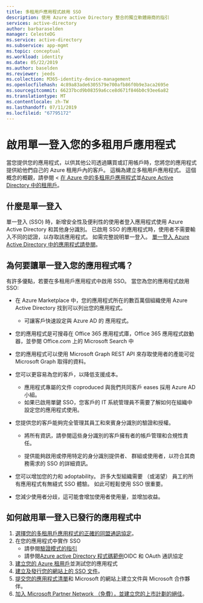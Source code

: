 ```yaml
---
title: 多租用戶應用程式啟用 SSO
description: 使用 Azure active Directory 整合的獨立軟體廠商的指引
services: active-directory
author: barbaraselden
manager: CelesteDG
ms.service: active-directory
ms.subservice: app-mgmt
ms.topic: conceptual
ms.workload: identity
ms.date: 05/22/2019
ms.author: baselden
ms.reviewer: jeeds
ms.collection: M365-identity-device-management
ms.openlocfilehash: 4c89a83ade6305579e700afb86f0b9e3aca2695e
ms.sourcegitcommit: 66237bcd9b08359a6cce8d671f846b0c93ee6a82
ms.translationtype: MT
ms.contentlocale: zh-TW
ms.lasthandoff: 07/11/2019
ms.locfileid: "67795172"
---
```

# <a name="enable-single-sign-on-for-your-multi-tenant-application"></a>啟用單一登入您的多租用戶應用程式  

當您提供您的應用程式，以供其他公司透過購買或訂用帳戶時，您將您的應用程式提供給他們自己的 Azure 租用戶內的客戶。 這稱為建立多租用戶應用程式。 這個概念的概觀，請參閱 <<c0> [ 在 Azure 中的多租用戶應用程式](https://docs.microsoft.com/azure/dotnet-develop-multitenant-applications)並[Azure Active Directory 中的租用戶](../develop/single-and-multi-tenant-apps.md)。

## <a name="what-is-single-sign-on"></a>什麼是單一登入

單一登入 (SSO) 時，新增安全性及便利性的使用者登入應用程式使用 Azure Active Directory 和其他身分識別。 已啟用 SSO 的應用程式時，使用者不需要輸入不同的認證，以存取該應用程式。 如需完整說明單一登入。 [單一登入 Azure Active Directory 中的應用程式請參閱](what-is-single-sign-on.md)。

## <a name="why-enable-single-sign-on-in-your-application"></a>為何要讓單一登入您的應用程式嗎？

有許多優點，若要在多租用戶應用程式中啟用 SSO。 當您為您的應用程式啟用 SSO:

* 在 Azure Marketplace 中，您的應用程式所在的數百萬個組織使用 Azure Active Directory 找到可以列出您的應用程式。
  * 可讓客戶快速設定與 Azure AD 的 應用程式。

* 您的應用程式是可搜尋在 Office 365 應用程式庫，Office 365 應用程式啟動器，並參閱 Office.com 上的 Microsoft Search 中

* 您的應用程式可以使用 Microsoft Graph REST API 來存取使用者的產能可從 Microsoft Graph 取得的資料。

* 您可以更容易為您的客戶，以降低支援成本。
  * 應用程式專屬的文件 coproduced 與我們共同客戶 eases 採用 Azure AD 小組。
  * 如果已啟用單鍵 SSO，您客戶的 IT 系統管理員不需要了解如何在組織中設定您的應用程式使用。

* 您提供您的客戶能夠完全管理其員工和來賓身分識別的驗證和授權。

  * 將所有資訊，請參閱這些身分識別的客戶擁有者的帳戶管理和合規性責任。

  * 提供能夠啟用或停用特定的身分識別提供者、 群組或使用者，以符合其商務需求的 SSO 的詳細資訊。

* 您可以增加您的力和 adoptability。 許多大型組織需要 （或渴望） 員工的所有應用程式有無縫式 SSO 體驗。 如此可輕鬆使用 SSO 很重要。

* 您減少使用者分歧，這可能會增加使用者使用量，並增加收益。

## <a name="how-to-enable-single-sign-on-in-your-published-application"></a>如何啟用單一登入已發行的應用程式中

1. [選擇您的多租用戶應用程式的正確的同盟通訊協定](isv-choose-multi-tenant-federation.md)。
1. 在您的應用程式中實作 SSO
   - 請參閱[驗證模式的指引](../develop/v2-app-types.md)
   - 請參閱[Azure active Directory 程式碼範例](../develop/sample-v2-code.md)OIDC 和 OAuth 通訊協定
1. [建立您的 Azure 租用戶](isv-tenant-multi-tenant-app.md)並測試您的應用程式
1. [建立及發行您的網站上的 SSO 文件](isv-create-sso-documentation.md)。
1. [提交您的應用程式清單](https://microsoft.sharepoint.com/teams/apponboarding/Apps/SitePages/Default.aspx)和 Microsoft 的網站上建立文件與 Microsoft 合作夥伴。
1. [加入 Microsoft Partner Network （免費），並建立您的上市計劃的絕佳](https://partner.microsoft.com/en-us/explore/commercial#gtm)。
